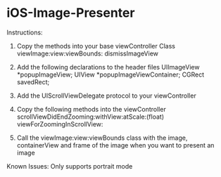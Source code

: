 # iOS-Image-Presenter

Instructions:
1. Copy the methods into your base viewController Class 
	viewImage:view:viewBounds:
	dismissImageView 

2. Add the following declarations to the header files 
	UIImageView *popupImageView;
    UIView *popupImageViewContainer;
    CGRect savedRect;

3. Add the UIScrollViewDelegate protocol to your viewController

4. Copy the following methods into the viewController
	scrollViewDidEndZooming:withView:atScale:(float) 
	viewForZoomingInScrollView:

5. Call the viewImage:view:viewBounds class with the image, containerView and frame of the image when you want to present an image

Known Issues:
Only supports portrait mode